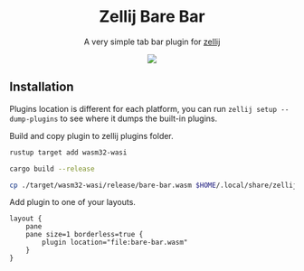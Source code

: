 <div align="center">

# Zellij Bare Bar

A very simple tab bar plugin for [zellij](https://github.com/zellij-org/zellij)

![](https://github.com/tarkah/zellij-bare-bar/blob/master/assets/demo.gif)

</div>

## Installation

Plugins location is different for each platform, you can run `zellij setup --dump-plugins` 
to see where it dumps the built-in plugins.

Build and copy plugin to zellij plugins folder. 

```sh
rustup target add wasm32-wasi

cargo build --release

cp ./target/wasm32-wasi/release/bare-bar.wasm $HOME/.local/share/zellij/plugins/
```

Add plugin to one of your layouts.

```kdl
layout {
    pane
    pane size=1 borderless=true {
        plugin location="file:bare-bar.wasm"
    }
}
```
